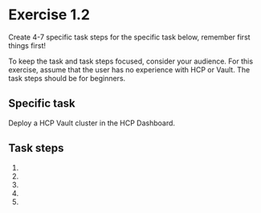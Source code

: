 # Exercise 1.2 

Create 4-7 specific task steps for the specific task below, remember first things first! 

To keep the task and task steps focused, consider your audience. For this exercise, assume that the user has no experience with HCP or Vault. The task steps should be for beginners. 

## Specific task

Deploy a HCP Vault cluster in the HCP Dashboard. 

## Task steps

1. 
2. 
3. 
4. 
5. 

